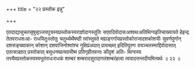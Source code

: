 +++
title = "२२ प्रस्तोक इन्नु"

+++

एतदाद्यासुचतसृषुसृञ्जयपुत्रस्यप्रस्तोकस्यराज्ञोदानस्तुतिः सएवदिवोदासःअश्वथःअतिथिग्वइतिचाख्यायते हेइन्द्र तेतवराधसःआ- राधयितुःस्तोतुः चतुर्थ्यर्थेषष्ठी त्वांस्तुवते मह्यङ्गर्गायप्रस्तोकोराजादशकोशयीः सुवर्णपूर्णान् दशसङ्ख्याकान् कोशान् दशवाजिनोश्वांश्च नुक्षिप्रंअदात् प्रायच्छत् इदितिपूरणः वयञ्चतस्माद्दिवोदासात् एतत्सञ्ज्ञात् प्रस्तोकात् बसुधनम्प्रत्यग्रभीष्म प्रतिगृहीतवन्तः कीदृशं अति- थिग्वस्य तस्यैवप्रस्तोकस्यस्वभूतंराधःराधकं शाम्बरं शम्बरादसुरादागतंशम्बरंहत्वा त्वयादत्तन्तदीयमित्यर्थः ॥ २२ ॥